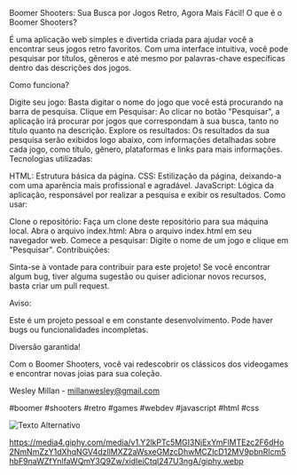 Boomer Shooters: Sua Busca por Jogos Retro, Agora Mais Fácil!
O que é o Boomer Shooters?

É uma aplicação web simples e divertida criada para ajudar você a encontrar seus jogos retro favoritos. Com uma interface intuitiva, você pode pesquisar por títulos, gêneros e até mesmo por palavras-chave específicas dentro das descrições dos jogos.

Como funciona?

Digite seu jogo: Basta digitar o nome do jogo que você está procurando na barra de pesquisa.
Clique em Pesquisar: Ao clicar no botão "Pesquisar", a aplicação irá procurar por jogos que correspondam à sua busca, tanto no título quanto na descrição.
Explore os resultados: Os resultados da sua pesquisa serão exibidos logo abaixo, com informações detalhadas sobre cada jogo, como título, gênero, plataformas e links para mais informações.
Tecnologias utilizadas:

HTML: Estrutura básica da página.
CSS: Estilização da página, deixando-a com uma aparência mais profissional e agradável.
JavaScript: Lógica da aplicação, responsável por realizar a pesquisa e exibir os resultados.
Como usar:

Clone o repositório: Faça um clone deste repositório para sua máquina local.
Abra o arquivo index.html: Abra o arquivo index.html em seu navegador web.
Comece a pesquisar: Digite o nome de um jogo e clique em "Pesquisar".
Contribuições:

Sinta-se à vontade para contribuir para este projeto! Se você encontrar algum bug, tiver alguma sugestão ou quiser adicionar novos recursos, basta criar um pull request.

Aviso:

Este é um projeto pessoal e em constante desenvolvimento. Pode haver bugs ou funcionalidades incompletas.

Diversão garantida!

Com o Boomer Shooters, você vai redescobrir os clássicos dos videogames e encontrar novas joias para sua coleção.

Wesley Millan - millanwesley@gmail.com

#boomer #shooters #retro #games #webdev #javascript #html #css

<img src="https://media4.giphy.com/media/v1.Y2lkPTc5MGI3NjExYmFlMTEzc2F6dHo2NmNmZzY1dXhqNGV4dzllMXZ2aWsxeGMzcDhwMCZlcD12MV9pbnRlcm5hbF9naWZfYnlfaWQmY3Q9Zw/xidIeiCtql247U3ngA/giphy.webp" alt="Texto Alternativo">

https://media4.giphy.com/media/v1.Y2lkPTc5MGI3NjExYmFlMTEzc2F6dHo2NmNmZzY1dXhqNGV4dzllMXZ2aWsxeGMzcDhwMCZlcD12MV9pbnRlcm5hbF9naWZfYnlfaWQmY3Q9Zw/xidIeiCtql247U3ngA/giphy.webp
